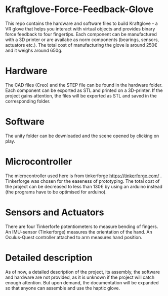 # Kraftglove-Force-Feedback-Glove
This repo contains the hardware and software files to build Kraftglove - a VR glove that helps you interact with virtual objects and provides binary force feedback to four fingertips. Each component can be manufactured with a 3D printer or are availabe as norm components (bearings, sensors, actuators etc.). The total cost of manufacturing the glove is around 250€ and it weighs around 650g.

# Hardware
The CAD files (Creo) and the STEP file can be found in the hardware folder. Each component can be exported as STL and printed on a 3D-printer. If the project gains attention, the files will be exported as STL and saved in the corresponding folder.

# Software
The unity folder can be downloaded and the scene opened by clicking on play.

# Microcontroller
The microcontroller used here is from tinkerforge https://tinkerforge.com/ . Tinkerforge was chosen for the easeness of prototyping. The total cost of the project can be decreased to less than 130€ by using an arduino instead (the programs have to be optimised for arduino).

# Sensors and Actuators
There are four Tinkerforfe potentiometers to measure bending of fingers. An IMU-sensor (Tinkerforge) measures the orientation of the hand. An Oculus-Quest controller attached to arm measures hand position.

# Detailed description
As of now, a detailed description of the project, its assembly, the software and hardware are not provided, as it is unknown if the project will catch enough attention. But upon demand, the documentation will be expanded so that anyone can assemble and use the haptic glove.
